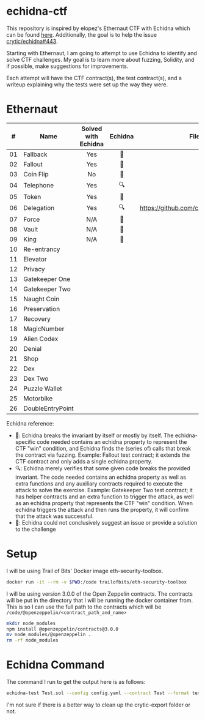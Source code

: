 # echidna-ctf
This repository is inspired by elopez's Ethernaut CTF with Echidna which can be found [here](https://github.com/elopez/echidna-ethernaut).  Additionally, the goal is to help the issue [crytic/echidna#443](https://github.com/crytic/echidna/issues/433). 

Starting with Ethernaut, I am going to attempt to use Echidna to identify and solve CTF challenges. My goal is to learn more about fuzzing, Solidity, and if possible, make suggestions for improvements.

Each attempt will have the CTF contract(s), the test contract(s), and a writeup explaining why the tests were set up the way they were. 

# Ethernaut

| \#  | Name             | Solved with Echidna |     Echidna     | Filed Issue                                  |
| --- | ---------------- |:-------------------:|:---------------:| -------------------------------------------- |
| 01  | Fallback         |         Yes         |    :muscle:     |                                              |
| 02  | Fallout          |         Yes         |    :muscle:     |                                              |
| 03  | Coin Flip        |         No          | :no_entry_sign: |                                              |
| 04  | Telephone        |         Yes         |      :mag:      |                                              |
| 05  | Token            |         Yes         |    :muscle:     |                                              |
| 06  | Delegation       |         Yes         |      :mag:      | https://github.com/crytic/echidna/issues/764 |
| 07  | Force            |         N/A         | :no_entry_sign: |                                              |
| 08  | Vault            |         N/A         | :no_entry_sign: |                                              |
| 09  | King             |         N/A         | :no_entry_sign: |                                              |
| 10  | Re-entrancy      |                     |                 |                                              |
| 11  | Elevator         |                     |                 |                                              |
| 12  | Privacy          |                     |                 |                                              |
| 13  | Gatekeeper One   |                     |                 |                                              |
| 14  | Gatekeeper Two   |                     |                 |                                              |
| 15  | Naught Coin      |                     |                 |                                              |
| 16  | Preservation     |                     |                 |                                              |
| 17  | Recovery         |                     |                 |                                              |
| 18  | MagicNumber      |                     |                 |                                              |
| 19  | Alien Codex      |                     |                 |                                              |
| 20  | Denial           |                     |                 |                                              |
| 21  | Shop             |                     |                 |                                              |
| 22  | Dex              |                     |                 |                                              |
| 23  | Dex Two          |                     |                 |                                              |
| 24  | Puzzle Wallet    |                     |                 |                                              |
| 25  | Motorbike        |                     |                 |                                              |
| 26  | DoubleEntryPoint |                     |                 |                                              |

Echidna reference:
 * :muscle:: Echidna breaks the invariant by itself or mostly by itself. The echidna-specific code needed contains an echidna property to represent the CTF "win" condition, and Echidna finds the (series of) calls that break the contract via fuzzing. Example: Fallout test contract; it extends the CTF contract and only adds a single echidna property.
 * :mag:: Echidna merely verifies that some given code breaks the provided invariant. The code needed contains an echidna property as well as extra functions and any auxiliary contracts required to execute the attack to solve the exercise. Example: Gatekeeper Two test contract; it has helper contracts and an extra function to trigger the attack, as well as an echidna property that represents the CTF "win" condition. When echidna triggers the attack and then runs the property, it will confirm that the attack was successful.
 * :no_entry_sign:: Echidna could not conclusively suggest an issue or provide a solution to the challenge



# Setup 
I will be using Trail of Bits' Docker image eth-security-toolbox.

```bash
docker run -it --rm -v $PWD:/code trailofbits/eth-security-toolbox
```

I will be using version 3.0.0 of the Open Zeppelin contracts. The contracts will be put in the directory that I will be running the docker container from. This is so I can use the full path to the contracts which will be `/code/@openzeppelin/<contract_path_and_name>`

```bash
mkdir node_modules
npm install @openzeppelin/contracts@3.0.0
mv node_modules/@openzeppelin .
rm -rf node_modules
```

# Echidna Command
The command I run to get the output here is as follows:
```bash
echidna-test Test.sol --config config.yaml --contract Test --format text | tee echidna-text-run.log && rm -rf crytic-export
```

I'm not sure if there is a better way to clean up the crytic-export folder or not. 
